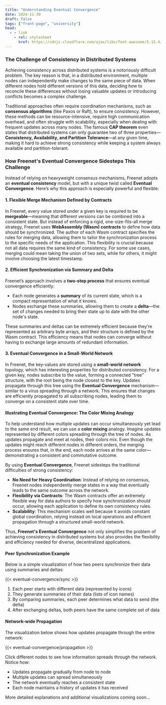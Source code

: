 ```yaml
---
title: "Understanding Eventual Convergence"
date: 2024-11-30
draft: false
tags: ["front-page", "university"]
head:
  - - link
    - rel: stylesheet
      href: https://cdnjs.cloudflare.com/ajax/libs/font-awesome/5.15.4/css/all.min.css
---
```


### The Challenge of Consistency in Distributed Systems
Achieving consistency across distributed systems is a notoriously difficult problem. The key reason
is that, in a distributed environment, multiple nodes can independently make changes to the same
piece of data. When different nodes hold different versions of this data, deciding how to reconcile
these differences without losing valuable updates or introducing conflicts becomes a complex
challenge.

Traditional approaches often require coordination mechanisms, such as **consensus algorithms** (like
Paxos or Raft), to ensure consistency. However, these methods can be resource-intensive, require
high communication overhead, and often struggle with scalability, especially when dealing with
frequent updates across many nodes. The famous **CAP theorem** even states that distributed systems
can only guarantee two of three properties—**Consistency, Availability, and Partition Tolerance**—at
any given time, making it hard to achieve strong consistency while keeping a system always available
and partition-tolerant.

### How Freenet's Eventual Convergence Sidesteps This Challenge
Instead of relying on heavyweight consensus mechanisms, Freenet adopts an **eventual consistency**
model, but with a unique twist called **Eventual Convergence**. Here’s why this approach is
especially powerful and flexible:

#### 1. Flexible Merge Mechanism Defined by Contracts

   In Freenet, every value stored under a given key is required to be **mergeable**—meaning that
   different versions can be combined into a consistent state. But instead of enforcing a rigid,
   one-size-fits-all merge strategy, Freenet uses **WebAssembly (Wasm) contracts** to define how
   data should be synchronized. The author of each Wasm contract specifies the rules for merging
   data, allowing them to tailor the synchronization process to the specific needs of the
   application. This flexibility is crucial because not all data requires the same kind of
   consistency. For some use cases, merging could mean taking the union of two sets, while for
   others, it might involve choosing the latest timestamp.

#### 2. Efficient Synchronization via Summary and Delta
   Freenet’s approach involves a **two-step process** that ensures eventual convergence efficiently:

   - Each node generates a **summary** of its current state, which is a compact representation of
     what it knows.
   - Nodes exchange these summaries, allowing them to create a **delta**—the set of changes needed
     to bring their state up to date with the other node's state.

   These summaries and deltas can be extremely efficient because they’re represented as arbitrary
   byte arrays, and their structure is defined by the Wasm contract. This efficiency means that
   nodes can converge without having to exchange large amounts of redundant information.

#### 3. Eventual Convergence in a Small-World Network
   In Freenet, the key-values are stored using a **small-world network** topology, which has
   interesting properties for distributed consistency. For a given key, nodes subscribe to the
   value, forming a connected "tree" structure, with the root being the node closest to the key.
   Updates propagate through this tree using the **Eventual Convergence** mechanism—similar to a
   virus spreading through a network. This ensures that changes are efficiently propagated to all
   subscribing nodes, leading them to converge on a consistent state over time.

#### Illustrating Eventual Convergence: The Color Mixing Analogy
To help understand how multiple updates can occur simultaneously yet lead to the same end result, we
can use a **color mixing** analogy. Imagine updates represented by different colors spreading
through the tree of nodes. As updates propagate and meet at nodes, their colors mix. Even though the
updates might reach different nodes in different orders, the merging process ensures that, in the
end, each node arrives at the same color—demonstrating a consistent and commutative outcome.

By using **Eventual Convergence**, Freenet sidesteps the traditional difficulties of strong
consistency:

- **No Need for Heavy Coordination**: Instead of relying on consensus, Freenet nodes independently
  merge states in a way that eventually leads to the same outcome across the network.
- **Flexibility via Contracts**: The Wasm contracts offer an extremely flexible way for data authors
  to specify how synchronization should occur, allowing each application to define its own
  consistency rules.
- **Scalability**: This mechanism scales well because it avoids constant global coordination,
  relying instead on local operations and efficient propagation through a structured small-world
  network.

Thus, **Freenet's Eventual Convergence** not only simplifies the problem of achieving consistency in
distributed systems but also provides the flexibility and efficiency needed for diverse,
decentralized applications.

#### Peer Synchronization Example
Below is a simple visualization of how two peers synchronize their data using summaries and deltas:

{{< eventual-convergence/sync >}}

1. Each peer starts with different data (represented by icons)
2. They generate summaries of their data (lists of icon names)
3. By comparing summaries, each peer determines what data to send (the delta)
4. After exchanging deltas, both peers have the same complete set of data

#### Network-wide Propagation
The visualization below shows how updates propagate through the entire network:

{{< eventual-convergence/propagation >}}

Click different nodes to see how information spreads through the network. Notice how:

- Updates propagate gradually from node to node
- Multiple updates can spread simultaneously
- The network eventually reaches a consistent state
- Each node maintains a history of updates it has received

More detailed explanations and additional visualizations coming soon...
